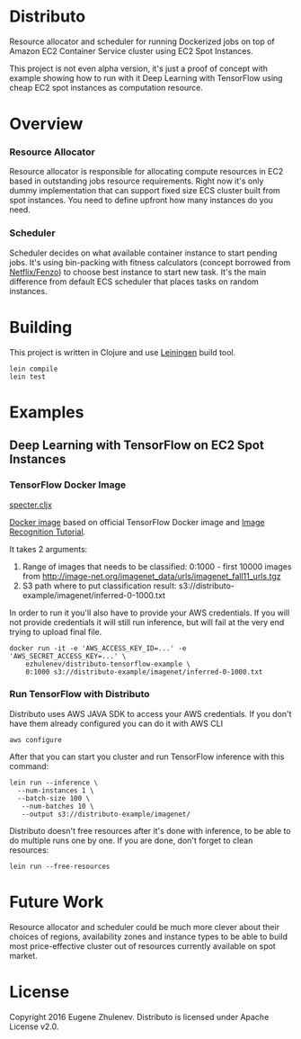 # Distributo

Resource allocator and scheduler for running Dockerized jobs on top of Amazon EC2 Container Service 
cluster using EC2 Spot Instances.

This project is not even alpha version, it's just a proof of concept with example showing
how to run with it Deep Learning with TensorFlow using cheap EC2 spot instances as computation resource.

# Overview

### Resource Allocator

Resource allocator is responsible for allocating compute resources in EC2 based in outstanding 
jobs resource requirements. Right now it's only dummy implementation that can support fixed
size ECS cluster built from spot instances. You need to define upfront how many instances do you need.

### Scheduler

Scheduler decides on what available container instance to start pending jobs. It's using bin-packing 
with fitness calculators (concept borrowed from [Netflix/Fenzo](https://github.com/Netflix/Fenzo)) to 
choose best instance to start new task. It's the main difference from default ECS scheduler that
places tasks on random instances.

# Building

This project is written in Clojure and use [Leiningen](http://leiningen.org/) build tool.

    lein compile
    lein test

# Examples

## Deep Learning with TensorFlow on EC2 Spot Instances

### TensorFlow Docker Image

[specter.cljx](https://github.com/nathanmarz/specter/blob/master/src/clj/com/rpl/specter.cljx)

[Docker image](/blob/master/example/docker-tensorflow/Dockerfile) based on official TensorFlow Docker image 
and [Image Recognition Tutorial](https://www.tensorflow.org/versions/0.6.0/tutorials/image_recognition/index.html).

It takes 2 arguments: 
 1. Range of images that needs to be classified: 0:1000 - first 10000 images from http://image-net.org/imagenet_data/urls/imagenet_fall11_urls.tgz
 2. S3 path where to put classification result: s3://distributo-example/imagenet/inferred-0-1000.txt
 
In order to run it you'll also have to provide your AWS credentials. If you will not provide credentials it will still
run inference, but will fail at the very end trying to upload final file.

    docker run -it -e 'AWS_ACCESS_KEY_ID=...' -e 'AWS_SECRET_ACCESS_KEY=...' \
        ezhulenev/distributo-tensorflow-example \
        0:1000 s3://distributo-example/imagenet/inferred-0-1000.txt
        

### Run TensorFlow with Distributo

Distributo uses AWS JAVA SDK to access your AWS credentials. If you don't have them already configured you
can do it with AWS CLI

    aws configure
    
After that you can start you cluster and run TensorFlow inference with this command:    

    lein run --inference \
      --num-instances 1 \
      --batch-size 100 \
       --num-batches 10 \
       --output s3://distributo-example/imagenet/
       
Distributo doesn't free resources after it's done with inference, to be able to do multiple runs
one by one. If you are done, don't forget to clean resources:

    lein run --free-resources
        
# Future Work

Resource allocator and scheduler could be much more clever about their choices of regions, availability zones 
and instance types to be able to build most price-effective cluster out of resources currently 
available on spot market.
        
# License

Copyright 2016 Eugene Zhulenev. Distributo is licensed under Apache License v2.0.

